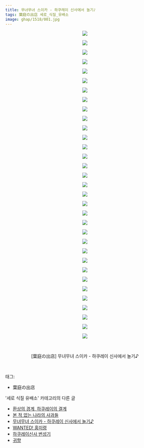 ```yaml
---
title: 무녀무녀 스이카 - 하쿠레이 신사에서 놀기♪
tags: 葉庭の出店 세로_식질_유배소
image: ghap/1518/001.jpg
---
```

<div class="article">
<p style="text-align: center; clear: none; float: none;"><img src="{{ site.nasurl }}/ghap/1518/001.jpg"/></p>
<p style="text-align: center; clear: none; float: none;"><img src="{{ site.nasurl }}/ghap/1518/002.jpg"/></p>
<p style="text-align: center; clear: none; float: none;"><img src="{{ site.nasurl }}/ghap/1518/003.jpg"/></p>
<p style="text-align: center; clear: none; float: none;"><img src="{{ site.nasurl }}/ghap/1518/004.jpg"/></p>
<p style="text-align: center; clear: none; float: none;"><img src="{{ site.nasurl }}/ghap/1518/005.jpg"/></p>
<p style="text-align: center; clear: none; float: none;"><img src="{{ site.nasurl }}/ghap/1518/006.jpg"/></p>
<p style="text-align: center; clear: none; float: none;"><img src="{{ site.nasurl }}/ghap/1518/007.jpg"/></p>
<p style="text-align: center; clear: none; float: none;"><img src="{{ site.nasurl }}/ghap/1518/008.jpg"/></p>
<p style="text-align: center; clear: none; float: none;"><img src="{{ site.nasurl }}/ghap/1518/009.jpg"/></p>
<p style="text-align: center; clear: none; float: none;"><img src="{{ site.nasurl }}/ghap/1518/010.jpg"/></p>
<p style="text-align: center; clear: none; float: none;"><img src="{{ site.nasurl }}/ghap/1518/011.jpg"/></p>
<p style="text-align: center; clear: none; float: none;"><img src="{{ site.nasurl }}/ghap/1518/012.jpg"/></p>
<p style="text-align: center; clear: none; float: none;"><img src="{{ site.nasurl }}/ghap/1518/013.jpg"/></p>
<p style="text-align: center; clear: none; float: none;"><img src="{{ site.nasurl }}/ghap/1518/014.jpg"/></p>
<p style="text-align: center; clear: none; float: none;"><img src="{{ site.nasurl }}/ghap/1518/015.jpg"/></p>
<p style="text-align: center; clear: none; float: none;"><img src="{{ site.nasurl }}/ghap/1518/016.jpg"/></p>
<p style="text-align: center; clear: none; float: none;"><img src="{{ site.nasurl }}/ghap/1518/017.jpg"/></p>
<p style="text-align: center; clear: none; float: none;"><img src="{{ site.nasurl }}/ghap/1518/018.jpg"/></p>
<p style="text-align: center; clear: none; float: none;"><img src="{{ site.nasurl }}/ghap/1518/019.jpg"/></p>
<p style="text-align: center; clear: none; float: none;"><img src="{{ site.nasurl }}/ghap/1518/020.jpg"/></p>
<p style="text-align: center; clear: none; float: none;"><img src="{{ site.nasurl }}/ghap/1518/021.jpg"/></p>
<p style="text-align: center; clear: none; float: none;"><img src="{{ site.nasurl }}/ghap/1518/022.jpg"/></p>
<p style="text-align: center; clear: none; float: none;"><img src="{{ site.nasurl }}/ghap/1518/023.jpg"/></p>
<p style="text-align: center; clear: none; float: none;"><img src="{{ site.nasurl }}/ghap/1518/024.jpg"/></p>
<p style="text-align: center; clear: none; float: none;"><img src="{{ site.nasurl }}/ghap/1518/025.jpg"/></p>
<p style="text-align: center; clear: none; float: none;"><img src="{{ site.nasurl }}/ghap/1518/026.jpg"/></p>
<p style="text-align: center; clear: none; float: none;"><img src="{{ site.nasurl }}/ghap/1518/027.jpg"/></p>
<p style="text-align: center; clear: none; float: none;"><img src="{{ site.nasurl }}/ghap/1518/028.jpg"/></p>
<p style="text-align: center; clear: none; float: none;"><img src="{{ site.nasurl }}/ghap/1518/029.jpg"/></p>
<p style="text-align: center; clear: none; float: none;"><img src="{{ site.nasurl }}/ghap/1518/030.jpg"/></p>
<p style="text-align: center; clear: none; float: none;"><img src="{{ site.nasurl }}/ghap/1518/031.jpg"/></p>
<p style="text-align: center; clear: none; float: none;"><img src="{{ site.nasurl }}/ghap/1518/032.jpg"/></p>
<p style="text-align: center; clear: none; float: none;"><img src="{{ site.nasurl }}/ghap/1518/033.jpg"/></p>
<p style="text-align: center; clear: none; float: none;"><br/></p>
<p style="text-align: center; clear: none; float: none;">[葉庭の出店] 무녀무녀 스이카 - 하쿠레이 신사에서 놀기♪</p>
<p><br/></p>
</div><div class="tagTrail">
<p>태그: </p>
<ul>
<li>葉庭の出店</li>
</ul>
</div><div class="another">
<p>'세로 식질 유배소' 카테고리의 다른 글</p>
<ul>
<li><a href="/2016-08-15-ghap_1589">환상의 경계, 하쿠레이의 결계</a></li>
<li><a href="/2016-08-12-ghap_1534">본 적 없는 나라의 사과들</a></li>
<li><a href="/2016-08-12-ghap_1518">무녀무녀 스이카 - 하쿠레이 신사에서 놀기♪</a></li>
<li><a href="/2016-08-11-ghap_1499">WANTED! 홍미령</a></li>
<li><a href="/2016-08-11-ghap_1484">하쿠레이신사 번성기</a></li>
<li><a href="/2016-08-11-ghap_1480">귀향</a></li>
</ul>
</div><div class="cb_module cb_fluid">
<div class="cb_wrt cb_profile">
</div><!-- commentList close -->
</div>